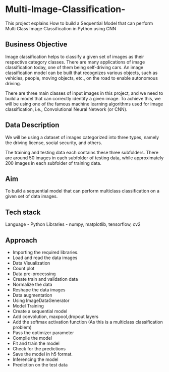 # Multi-Image-Classification-
This project explains How to build a Sequential Model that can perform Multi Class Image Classification in Python using CNN

## Business Objective

Image classification helps to classify a given set of images as their respective category classes. There are many applications of image classification today, one of them being self-driving cars. An image classification model can be built that recognizes various objects, such as vehicles, people, moving objects, etc., on the road to enable autonomous driving.

There are three main classes of input images in this project, and we need to build a model that can correctly identify a given image. To achieve this, we will be using one of the famous machine learning algorithms used for image classification, i.e., Convolutional Neural Network (or CNN).

 

## Data Description

We will be using a dataset of images categorized into three types, namely the driving license, social security, and others.

The training and testing data each contains these three subfolders. There are around 50 images in each subfolder of testing data, while approximately 200 images in each subfolder of training data.

 

## Aim

To build a sequential model that can perform multiclass classification on a given set of data images.

 

## Tech stack

Language - Python
Libraries - numpy, matplotlib, tensorflow, cv2
 

## Approach

* Importing the required libraries.
* Load and read the data images
* Data Visualization
* Count plot
* Data pre-processing
* Create train and validation data
* Normalize the data
* Reshape the data images
* Data augmentation
* Using ImageDataGenerator
* Model Training
* Create a sequential model
* Add convolution, maxpool,dropout layers
* Add the softmax activation function (As this is a multiclass classification problem)
* Pass the optimizer parameter
* Compile the model
* Fit and train the model
* Check for the predictions
* Save the model in h5 format.
* Inferencing the model
* Prediction on the test data
